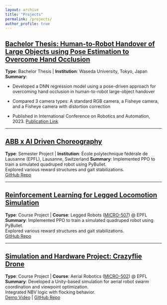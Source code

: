 ```yaml
---
layout: archive
title: "Projects"
permalink: /projects/
author_profile: true
---
```


## [Bachelor Thesis: Human-to-Robot Handover of Large Objects using Pose Estimation to Overcome Hand Occlusion](../project/robot-handover)
**Type**: Bachelor Thesis | **Institution**: Waseda University, Tokyo, Japan
**Summary**: 
- Developed a DNN regression model using a pose-driven approach for overcoming hand occlusion in human-to-robot large-object handover
- Compared 3 camera types: A standard RGB camera, a Fisheye camera, and a Fisheye camera with distortion correction

- Published in International Conference on Robotics and Automation, 2023.
[Publication Link](https://ieeexplore.ieee.org/abstract/document/10610777)

---

## [ABB x AI Driven Choreography](../project/ai-choreo)
**Type**: Semester Project | **Institution**: École polytechnique fédérale de Lausanne (EPFL), Lausanne, Switzerland 
**Summary**: Implemented PPO to train a simulated quadruped robot using PyBullet.  
Explored various reward structures and gait stabilizations.  
[GitHub Repo](https://github.com/yourusername/legged-rl)

---

## [Reinforcement Learning for Legged Locomotion Simulation](../project/legged-rl)
**Type**: Course Project | **Course**: Legged Robots ([MICRO-507](https://edu.epfl.ch/coursebook/en/legged-robots-MICRO-507)) @ EPFL  
**Summary**: Implemented PPO to train a simulated quadruped robot using PyBullet.  
Explored various reward structures and gait stabilizations.  
[GitHub Repo](https://github.com/yourusername/legged-rl)

---

## [Simulation and Hardware Project: Crazyflie Drone](../project/aerial)
**Type**: Course Project | **Course**: Aerial Robotics ([MICRO-502](https://edu.epfl.ch/coursebook/fr/aerial-robotics-MICRO-502)) @ EPFL  
**Summary**: Developed a Unity-based simulation for aerial robot swarm coordination and viewpoint optimization.  
Integrated NBV logic with flocking behavior.  
[Demo Video](https://youtu.be/demo-link) | [GitHub Repo](https://github.com/yourusername/swarm-unity)
